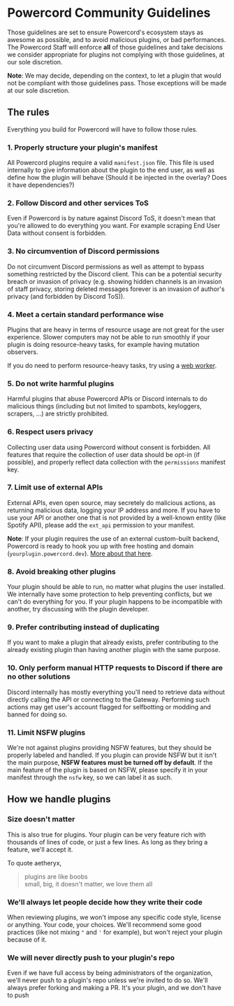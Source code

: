 # Powercord Community Guidelines

Those guidelines are set to ensure Powercord's ecosystem stays as awesome as possible, and to avoid malicious plugins,
or bad performances. The Powercord Staff will enforce **all** of those guidelines and take decisions we consider
appropriate for plugins not complying with those guidelines, at our sole discretion.

**Note**: We may decide, depending on the context, to let a plugin that would not be compliant with those guidelines
pass. Those exceptions will be made at our sole discretion.

## The rules

Everything you build for Powercord will have to follow those rules.

### 1. Properly structure your plugin's manifest

All Powercord plugins require a valid `manifest.json` file.
This file is used internally to give information about the plugin to the end user, as well as define how the plugin
will behave (Should it be injected in the overlay? Does it have dependencies?)

### 2. Follow Discord and other services ToS

Even if Powercord is by nature against Discord ToS, it doesn't mean that you're allowed to do everything you want. For
example scraping End User Data without consent is forbidden.

### 3. No circumvention of Discord permissions

Do not circumvent Discord permissions as well as attempt to bypass something restricted by the Discord client. This can
be a potential security breach or invasion of privacy (e.g. showing hidden channels is an invasion of staff privacy,
storing deleted messages forever is an invasion of author's privacy (and forbidden by Discord ToS)).

### 4. Meet a certain standard performance wise

Plugins that are heavy in terms of resource usage are not great for the user experience. Slower computers may not
be able to run smoothly if your plugin is doing resource-heavy tasks, for example having mutation observers.

If you do need to perform resource-heavy tasks, try using a [web worker](https://developer.mozilla.org/en-US/docs/Web/API/Web_Workers_API/Using_web_workers).

### 5. Do not write harmful plugins

Harmful plugins that abuse Powercord APIs or Discord internals to do malicious things (including but not limited to
spambots, keyloggers, scrapers, ...) are strictly prohibited.

### 6. Respect users privacy

Collecting user data using Powercord without consent is forbidden. All features that require the collection of user data
should be opt-in (if possible), and properly reflect data collection with the `permissions` manifest key.

### 7. Limit use of external APIs

External APIs, even open source, may secretely do malicious actions, as returning malicious data, logging your IP
address and more. If you have to use your API or another one that is not provided by a well-known entity (like Spotify
API), please add the `ext_api` permission to your manifest.

**Note**: If your plugin requires the use of an external custom-built backend, Powercord is ready to hook you up with
free hosting and domain (`yourplugin.powercord.dev`). [More about that here](https://github.com/powercord-community/suggestions#about-backends).

### 8. Avoid breaking other plugins

Your plugin should be able to run, no matter what plugins the user installed. We internally have some protection to help
preventing conflicts, but we can't do everything for you. If your plugin happens to be incompatible with another, try
discussing with the plugin developer.

### 9. Prefer contributing instead of duplicating

If you want to make a plugin that already exists, prefer contributing to the already existing plugin than having another
plugin with the same purpose.

### 10. Only perform manual HTTP requests to Discord if there are no other solutions

Discord internally has mostly everything you'll need to retrieve data without directly calling the API or connecting to
the Gateway. Performing such actions may get user's account flagged for selfbotting or modding and banned for doing so.

### 11. Limit NSFW plugins

We're not against plugins providing NSFW features, but they should be properly labeled and handled. If you plugin can
provide NSFW but it isn't the main purpose, **NSFW features must be turned off by default**. If the main feature of
the plugin is based on NSFW, please specify it in your manifest through the `nsfw` key, so we can label it as such.

## How we handle plugins

### Size doesn't matter

This is also true for plugins. Your plugin can be very feature rich with thousands of lines of code, or just a few
lines. As long as they bring a feature, we'll accept it.

To quote aetheryx,
> plugins are like boobs<br>
> small, big, it doesn't matter, we love them all

### We'll always let people decide how they write their code

When reviewing plugins, we won't impose any specific code style, license or anything. Your code, your choices. We'll
recommend some good practices (like not mixing `"` and `'` for example), but won't reject your plugin because of it.

### We will never directly push to your plugin's repo

Even if we have full access by being administrators of the organization, we'll never push to a plugin's repo unless
we're invited to do so. We'll always prefer forking and making a PR. It's your plugin, and we don't have to push
